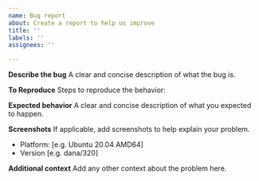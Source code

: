 ```yaml
---
name: Bug report
about: Create a report to help us improve
title: ''
labels: ''
assignees: ''

---
```


**Describe the bug**
A clear and concise description of what the bug is.

**To Reproduce**
Steps to reproduce the behavior:

**Expected behavior**
A clear and concise description of what you expected to happen.

**Screenshots**
If applicable, add screenshots to help explain your problem.

 - Platform: [e.g. Ubuntu 20.04 AMD64]
 - Version [e.g. dana/320]

**Additional context**
Add any other context about the problem here.
